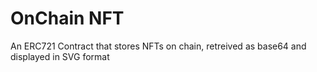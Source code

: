 # OnChain NFT
An ERC721 Contract that stores NFTs on chain, retreived as base64 and displayed in SVG format